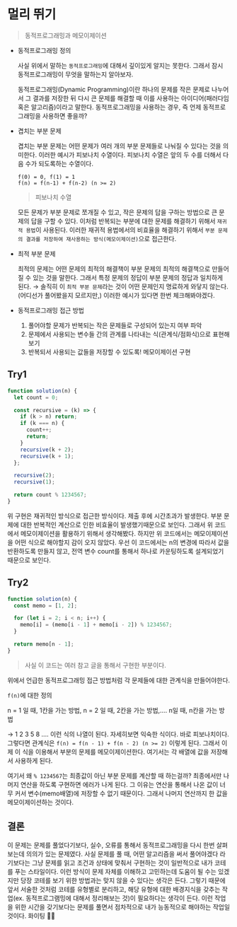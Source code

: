 # 멀리 뛰기

> 동적프로그래밍과 메모이제이션

- 동적프로그래밍 정의

  사실 위에서 말하는 `동적프로그래밍`에 대해서 깊이있게 알지는 못한다. 그래서 잠시 동적프로그래밍이 무엇을 말하는지 알아보자.

  동적프로그래밍(Dynamic Programming)이란 하나의 문제를 작은 문제로 나누어서 그 결과를 저장한 뒤 다시 큰 문제를 해결할 때 이를 사용하는 아이디어(패러다임 혹은 알고리즘)이라고 말한다. 동적프로그래밍을 사용하는 경우, 즉 언제 동적프로그래밍을 사용하면 좋을까?

- 겹치는 부분 문제

  겹치는 부분 문제는 어떤 문제가 여러 개의 부분 문제들로 나눠질 수 있다는 것을 의미한다. 이러한 예시가 피보나치 수열이다. 피보나치 수열은 앞의 두 수를 더해서 다음 수가 되도록하는 수열이다.

  ```
  f(0) = 0, f(1) = 1
  f(n) = f(n-1) + f(n-2) (n >= 2)
  ```

  > 피보나치 수열

  모든 문제가 부분 문제로 쪼개질 수 있고, 작은 문제의 답을 구하는 방법으로 큰 문제의 답을 구할 수 있다. 이처럼 반복되는 부분에 대한 문제를 해결하기 위해서 `재귀적 용법`이 사용된다. 이러한 재귀적 용법에서의 비효율을 해결하기 위해서 `부분 문제의 결과를 저장하여 재사용하는 방식(메모이제이션)`으로 접근한다.

- 최적 부분 문제

  최적의 문제는 어떤 문제의 최적의 해결책이 부분 문제의 최적의 해결책으로 만들어질 수 있는 것을 말한다. 그래서 특정 문제의 정답이 부분 문제의 정답과 일치하게 된다.
  → 솔직히 이 `최적 부분 문제`라는 것이 어떤 문제인지 명료하게 와닿지 않는다. (어디선가 풀어봤을지 모르지만,) 이러한 예시가 있다면 한번 체크해봐야겠다.

- 동적프로그래밍 접근 방법

  1. 풀어야할 문제가 반복되는 작은 문제들로 구성되어 있는지 여부 파악
  2. 문제에서 사용되는 변수들 간의 관계를 나타내는 식(관계식/점화식)으로 표현해보기
  3. 반복되서 사용되는 값들을 저장할 수 있도록! 메모이제이션 구현

## Try1

```js
function solution(n) {
  let count = 0;

  const recursive = (k) => {
    if (k > n) return;
    if (k === n) {
      count++;
      return;
    }
    recursive(k + 2);
    recursive(k + 1);
  };

  recursive(2);
  recursive(1);

  return count % 1234567;
}
```

위 구현은 재귀적인 방식으로 접근한 방식이다. 제출 후에 시간초과가 발생한다. 부분 문제에 대한 반복적인 계산으로 인한 비효율이 발생했기때문으로 보인다. 그래서 위 코드에서 메모이제이션을 활용하기 위해서 생각해봤다. 하지만 위 코드에서는 메모이제이션을 어떤 식으로 해야할지 감이 오지 않았다. 우선 이 코드에서는 n의 변경에 따라서 값을 반환하도록 만들지 않고, 전역 변수 count를 통해서 하나로 카운팅하도록 설계되었기 때문으로 보인다.

## Try2

```js
function solution(n) {
  const memo = [1, 2];

  for (let i = 2; i < n; i++) {
    memo[i] = (memo[i - 1] + memo[i - 2]) % 1234567;
  }

  return memo[n - 1];
}
```

> 사실 이 코드는 여러 참고 글을 통해서 구현한 부분이다.

위에서 언급한 동적프로그래밍 접근 방법처럼 각 문제들에 대한 관계식을 만들어야한다.

`f(n)`에 대한 정의

n = 1 일 때, 1칸을 가는 방법, n = 2 일 때, 2칸을 가는 방법,.... n일 때, n칸을 가는 방법

→ 1 2 3 5 8 .... 이런 식의 나열이 된다. 자세히보면 익숙한 식이다. 바로 피보나치이다. 그렇다면 관계식은 `f(n) = f(n - 1) + f(n - 2) (n >= 2)` 이렇게 된다. 그래서 이제 이 식을 이용해서 부분의 문제를 메모이제이션한다. 여기서는 각 배열에 값을 저장해서 사용하게 된다.

여기서 왜 `% 1234567`는 최종값이 아닌 부분 문제를 계산할 때 하는걸까? 최종에서만 나머지 연산을 하도록 구현하면 에러가 나게 된다. 그 이유는 연산을 통해서 나온 값이 너무 커서 변수(memo배열)에 저장할 수 없기 때문이다. 그래서 나머지 연산까지 한 값을 메모이제이션하는 것이다.

## 결론

이 문제는 문제를 풀었다기보다, 실수, 오류를 통해서 동적프로그래밍을 다시 한번 살펴보는데 의의가 있는 문제였다. 사실 문제를 풀 때, 어떤 알고리즘을 써서 풀어야겠다 라기보다는 그냥 문제를 읽고 조건과 상태에 맞춰서 구현하는 것이 일반적으로 내가 코테를 푸는 스타일이다. 이런 방식이 문제 자체를 이해하고 고민하는데 도움이 될 수는 있겠지만 당장 코테를 보기 위한 방법과는 맞지 않을 수 있다는 생각은 든다. 그렇기 때문에 앞서 서술한 것처럼 코테를 유형별로 분리하고, 해당 유형에 대한 배경지식을 갖추는 작업(ex. 동적프로그램밍에 대해서 정리해보는 것)이 필요하다는 생각이 든다. 이런 작업을 위한 시간을 갖기보다는 문제를 풀면서 점차적으로 내가 능동적으로 해야하는 작업일 것이다. 화이팅 👊🏻
